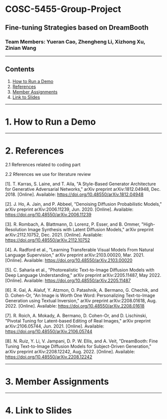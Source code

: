 # COSC-5455-Group-Project

## Fine-tuning Strategies based on DreamBooth

### Team Members: Yueran Cao, Zhengheng Li, Xizhong Xu, Zinian Wang

---

## Contents
1. [How to Run a Demo](#how-to-run-a-demo)
2. [References](#references)
3. [Member Assignments](#member-assignments)
4. [Link to Slides](#link-to-slides)

---

# 1. How to Run a Demo

---

# 2. References
2.1 References related to coding part

2.2 Rferences we use for literature review

[1]. T. Karras, S. Laine, and T. Aila, "A Style-Based Generator Architecture for Generative Adversarial Networks," arXiv preprint arXiv:1812.04948, Dec. 2018. [Online]. Available: https://doi.org/10.48550/arXiv.1812.04948

[2]. J. Ho, A. Jain, and P. Abbeel, "Denoising Diffusion Probabilistic Models," arXiv preprint arXiv:2006.11239, Jun. 2020. [Online]. Available: https://doi.org/10.48550/arXiv.2006.11239

[3]. R. Rombach, A. Blattmann, D. Lorenz, P. Esser, and B. Ommer, "High-Resolution Image Synthesis with Latent Diffusion Models," arXiv preprint arXiv:2112.10752, Dec. 2021. [Online]. Available: https://doi.org/10.48550/arXiv.2112.10752

[4]. A. Radford et al., "Learning Transferable Visual Models From Natural Language Supervision," arXiv preprint arXiv:2103.00020, Mar. 2021. [Online]. Available: https://doi.org/10.48550/arXiv.2103.00020

[5]. C. Saharia et al., "Photorealistic Text-to-Image Diffusion Models with Deep Language Understanding," arXiv preprint arXiv:2205.11487, May 2022. [Online]. Available: https://doi.org/10.48550/arXiv.2205.11487

[6]. R. Gal, A. Alaluf, Y. Atzmon, O. Patashnik, A. Bermano, G. Chechik, and D. Cohen-Or, "An Image is Worth One Word: Personalizing Text-to-Image Generation using Textual Inversion," arXiv preprint arXiv:2208.01618, Aug. 2022. [Online]. Available: https://doi.org/10.48550/arXiv.2208.01618

[7]. R. Roich, A. Mokady, A. Bermano, D. Cohen-Or, and D. Lischinski, "Pivotal Tuning for Latent-based Editing of Real Images," arXiv preprint arXiv:2106.05744, Jun. 2021. [Online]. Available: https://doi.org/10.48550/arXiv.2106.05744

[8]. N. Ruiz, Y. Li, V. Jampani, D. P. W. Ellis, and A. Veit, "DreamBooth: Fine Tuning Text-to-Image Diffusion Models for Subject-Driven Generation," arXiv preprint arXiv:2208.12242, Aug. 2022. [Online]. Available: https://doi.org/10.48550/arXiv.2208.12242


---

# 3. Member Assignments

---

# 4. Link to Slides
